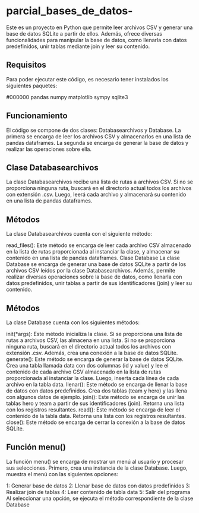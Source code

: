 # parcial_bases_de_datos-



Este es un proyecto en Python que permite leer archivos CSV y generar una base de datos SQLite a partir de ellos. Además, ofrece diversas funcionalidades para manipular la base de datos, como llenarla con datos predefinidos, unir tablas mediante join y leer su contenido.

## Requisitos
Para poder ejecutar este código, es necesario tener instalados los siguientes paquetes:

#000000 pandas
numpy
matplotlib
sympy
sqlite3
## Funcionamiento
El código se compone de dos clases: Databasearchivos y Database. La primera se encarga de leer los archivos CSV y almacenarlos en una lista de pandas dataframes. La segunda se encarga de generar la base de datos y realizar las operaciones sobre ella.

## Clase Databasearchivos
La clase Databasearchivos recibe una lista de rutas a archivos CSV. Si no se proporciona ninguna ruta, buscará en el directorio actual todos los archivos con extensión .csv. Luego, leerá cada archivo y almacenará su contenido en una lista de pandas dataframes.

## Métodos
La clase Databasearchivos cuenta con el siguiente método:

read_files(): Este método se encarga de leer cada archivo CSV almacenado en la lista de rutas proporcionada al instanciar la clase, y almacenar su contenido en una lista de pandas dataframes.
Clase Database
La clase Database se encarga de generar una base de datos SQLite a partir de los archivos CSV leídos por la clase Databasearchivos. Además, permite realizar diversas operaciones sobre la base de datos, como llenarla con datos predefinidos, unir tablas a partir de sus identificadores (join) y leer su contenido.

## Métodos
La clase Database cuenta con los siguientes métodos:

init(*args): Este método inicializa la clase. Si se proporciona una lista de rutas a archivos CSV, las almacena en una lista. Si no se proporciona ninguna ruta, buscará en el directorio actual todos los archivos con extensión .csv. Además, crea una conexión a la base de datos SQLite.
generate(): Este método se encarga de generar la base de datos SQLite. Crea una tabla llamada data con dos columnas (id y value) y lee el contenido de cada archivo CSV almacenado en la lista de rutas proporcionada al instanciar la clase. Luego, inserta cada línea de cada archivo en la tabla data.
llenar(): Este método se encarga de llenar la base de datos con datos predefinidos. Crea dos tablas (team y hero) y las llena con algunos datos de ejemplo.
join(): Este método se encarga de unir las tablas hero y team a partir de sus identificadores (join). Retorna una lista con los registros resultantes.
read(): Este método se encarga de leer el contenido de la tabla data. Retorna una lista con los registros resultantes.
close(): Este método se encarga de cerrar la conexión a la base de datos SQLite.
## Función menu()
La función menu() se encarga de mostrar un menú al usuario y procesar sus selecciones. Primero, crea una instancia de la clase Database. Luego, muestra el menú con las siguientes opciones:

1: Generar base de datos
2: Llenar base de datos con datos predefinidos
3: Realizar join de tablas
4: Leer contenido de tabla data
5: Salir del programa
Al seleccionar una opción, se ejecuta el método correspondiente de la clase Database
